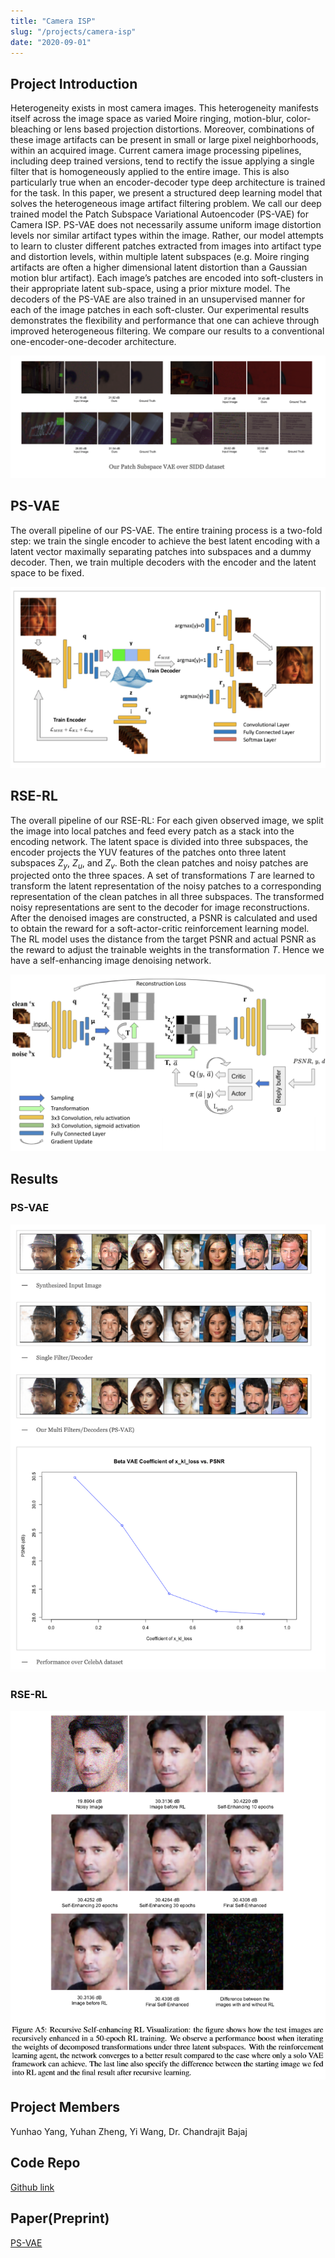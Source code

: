 ```yaml
---
title: "Camera ISP"
slug: "/projects/camera-isp"
date: "2020-09-01"
---
```


## Project Introduction

Heterogeneity exists in most camera images. This heterogeneity manifests itself across the image space as varied Moire ringing, motion-blur, color-bleaching or lens based projection distortions. Moreover, combinations of these image artifacts can be present in small or large pixel neighborhoods, within an acquired image. Current camera image processing pipelines, including deep trained versions, tend to rectify the issue applying a single filter that is homogeneously applied to the entire image. This is also particularly true when an encoder-decoder type deep architecture is trained for the task. In this paper, we present a structured deep learning model that solves the heterogeneous image artifact filtering problem. We call our deep trained model the Patch Subspace Variational Autoencoder (PS-VAE) for Camera ISP. PS-VAE does not necessarily assume uniform image distortion levels nor similar artifact types within the image. Rather, our model attempts to learn to cluster different patches extracted from images into artifact type and distortion levels, within multiple latent subspaces (e.g. Moire ringing artifacts are often a higher dimensional latent distortion than a Gaussian motion blur artifact). Each image’s patches are encoded into soft-clusters in their appropriate latent sub-space, using a prior mixture model. The decoders of the PS-VAE are also trained in an unsupervised manner for each of the image patches in each soft-cluster. Our experimental results demonstrates the flexibility and performance that one can achieve through improved heterogeneous filtering. We compare our results to a conventional one-encoder-one-decoder architecture.

![Introduction](../../../images/projects/camera_isp/image0.png)

## PS-VAE

The overall pipeline of our PS-VAE. The entire training process is a two-fold step: we train the single encoder to achieve the best latent encoding with a latent vector maximally separating patches into subspaces and a dummy decoder. Then, we train multiple decoders with the encoder and the latent space to be fixed.

![Algorithm](../../../images/projects/camera_isp/image1.png)

## RSE-RL

The overall pipeline of our RSE-RL: For each given observed image, we split the image into local patches and feed every patch as a stack into the encoding network. The latent space is divided into three subspaces, the encoder projects the YUV features of the patches onto three latent subspaces $Z_y$, $Z_u$, and $Z_v$. Both the clean patches and noisy patches are projected onto the three spaces. A set of transformations $T$ are learned to transform the latent representation of the noisy patches to a corresponding representation of the clean patches in all three subspaces. The transformed noisy representations are sent to the decoder for image reconstructions. After the denoised images are constructed, a PSNR is calculated and used to obtain the reward for a soft-actor-critic reinforcement learning model. The RL model uses the distance from the target PSNR and actual PSNR as the reward to adjust the trainable weights in the transformation $T$. Hence we have a self-enhancing image denoising network.

![Algorithm](../../../images/projects/camera_isp/image_rse_rl.png)

## Results

### PS-VAE

![Results](../../../images/projects/camera_isp/image2.png)

### RSE-RL

![RSE](../../../images/projects/camera_isp/image_result_rse_rl.png)

## Project Members
Yunhao Yang, Yuhan Zheng, Yi Wang, Dr. Chandrajit Bajaj

## Code Repo

[Github link](https://github.com/CVC-Lab/RSE-RL)

## Paper(Preprint)

[PS-VAE](https://arxiv.org/abs/2104.00253)
